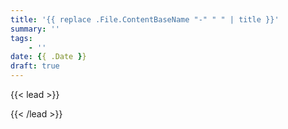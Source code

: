 ```yaml
---
title: '{{ replace .File.ContentBaseName "-" " " | title }}'
summary: ''
tags:
    - ''
date: {{ .Date }}
draft: true
---
```


{{< lead >}}

{{< /lead >}}
